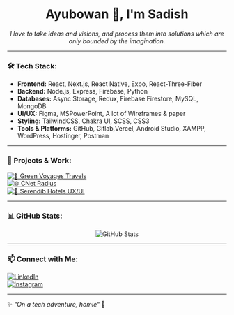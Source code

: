 <h1 align="center">Ayubowan 👋, I'm Sadish</h1>
<p align="center">
   <i>I love to take ideas and visions, and process them into solutions which are only bounded by the imagination. </i>
</p>

---

### 🛠 Tech Stack:

- **Frontend:** React, Next.js, React Native, Expo, React-Three-Fiber 
- **Backend:** Node.js, Express, Firebase, Python
- **Databases:** Async Storage, Redux, Firebase Firestore, MySQL, MongoDB
- **UI/UX:** Figma, MSPowerPoint, A lot of Wireframes & paper 
- **Styling:** TailwindCSS, Chakra UI, SCSS, CSS3
- **Tools & Platforms:** GitHub, Gitlab,Vercel, Android Studio, XAMPP, WordPress, Hostinger, Postman

---

### 🚀 Projects & Work:

[![🌱 Green Voyages Travels](https://img.shields.io/badge/🌱-Green_Voyages_Travels-brightgreen?style=for-the-badge)](http://greenvoyagestravels.com/)  
[![🌐 CNet Radius](https://img.shields.io/badge/🌐-CNet_Radius-blue?style=for-the-badge)](https://tcnet.globemw.net/)  
[![🏨 Serendib Hotels UX/UI](https://img.shields.io/badge/🏨-Serendib_Hotels_UXUI_Design-purple?style=for-the-badge)](https://www.figma.com/design/IuqvRr7GHKExuaAagFgjE6/Serendib-Hotels-v3---UX%2FUI-Design?node-id=0-1&t=DcPAQABFqujXZn3I-1)

---

### 📊 GitHub Stats:

<p align="center">
  <img src="https://github-readme-stats.vercel.app/api?username=YOUR_GITHUB_USERNAME&show_icons=true&theme=radical" alt="GitHub Stats">
</p>

---

### 📫 Connect with Me:

[![LinkedIn](https://img.shields.io/badge/-LinkedIn-blue?style=for-the-badge&logo=linkedin)](https://www.linkedin.com/in/sadishruhunage/)  
[![Instagram](https://img.shields.io/badge/-Instagram-purple?style=for-the-badge&logo=instagram)](https://www.instagram.com/iamsadiz/)

---

✨ _"On a tech adventure, homie"_ 🚀
